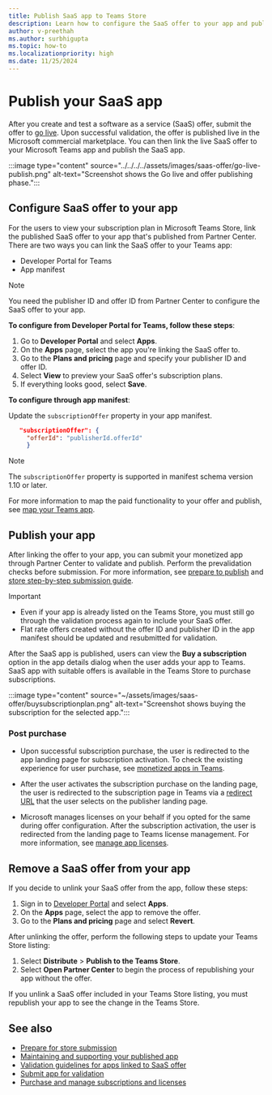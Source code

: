 ```yaml
---
title: Publish SaaS app to Teams Store
description: Learn how to configure the SaaS offer to your app and publish the app to the Microsoft Teams Store and how to remove a SaaS offer.
author: v-preethah
ms.author: surbhigupta
ms.topic: how-to
ms.localizationpriority: high
ms.date: 11/25/2024
---
```


# Publish your SaaS app

After you create and test a software as a service (SaaS) offer, submit the offer to [go live](/partner-center/marketplace/test-publish-saas-offer). Upon successful validation, the offer is published live in the Microsoft commercial marketplace. You can then link the live SaaS offer to your Microsoft Teams app and publish the SaaS app.

:::image type="content" source="../../../../assets/images/saas-offer/go-live-publish.png" alt-text="Screenshot shows the Go live and offer publishing phase.":::

## Configure SaaS offer to your app

For the users to view your subscription plan in Microsoft Teams Store, link the published SaaS offer to your app that's published from Partner Center. There are two ways you can link the SaaS offer to your Teams app:

* Developer Portal for Teams
* App manifest

> [!NOTE]
> You need the publisher ID and offer ID from Partner Center to configure the SaaS offer to your app.

**To configure from Developer Portal for Teams, follow these steps**:

1. Go to **Developer Portal** and select **Apps**.
1. On the **Apps** page, select the app you're linking the SaaS offer to.
1. Go to the **Plans and pricing** page and specify your publisher ID and offer ID.
1. Select **View** to preview your SaaS offer's subscription plans.
1. If everything looks good, select **Save**.

**To configure through app manifest**:

Update the `subscriptionOffer` property in your app manifest.

   ```json
      "subscriptionOffer": {
        "offerId": "publisherId.offerId"  
        }
   ```

> [!NOTE]
> The `subscriptionOffer` property is supported in manifest schema version 1.10 or later.

For more information to map the paid functionality to your offer and publish, see [map your Teams app](https://aka.ms/TMTG).

## Publish your app

After linking the offer to your app, you can submit your monetized app through Partner Center to validate and publish. Perform the prevalidation checks before submission. For more information, see [prepare to publish](/partner-center/marketplace-offers/checklist) and [store step-by-step submission guide](/partner-center/marketplace/add-in-submission-guide?toc=%2Fmicrosoftteams%2Fplatform%2Ftoc.json&bc=%2Fmicrosoftteams%2Fplatform%2Fbreadcrumb%2Ftoc.json).

> [!IMPORTANT]
>
> * Even if your app is already listed on the Teams Store, you must still go through the validation process again to include your SaaS offer.
> * Flat rate offers created without the offer ID and publisher ID in the app manifest should be updated and resubmitted for validation.

After the SaaS app is published, users can view the **Buy a subscription** option in the app details dialog when the user adds your app to Teams. SaaS app with suitable offers is available in the Teams Store to purchase subscriptions.

:::image type="content" source="~/assets/images/saas-offer/buysubscriptionplan.png" alt-text="Screenshot shows buying the subscription for the selected app.":::

### Post purchase

* Upon successful subscription purchase, the user is redirected to the app landing page for subscription activation. To check the existing experience for user purchase, see [monetized apps in Teams](https://aka.ms/TMTG).

* After the user activates the subscription purchase on the landing page, the user is redirected to the subscription page in Teams via a [redirect URL](https://teams.microsoft.com/_#/subscriptionManagement) that the user selects on the publisher landing page.

* Microsoft manages licenses on your behalf if you opted for the same during offer configuration. After the subscription activation, the user is redirected from the landing page to Teams license management. For more information, see [manage app licenses](end-user-purchase-experience.md#license-and-subscriptions-management-experience).

## Remove a SaaS offer from your app

If you decide to unlink your SaaS offer from the app, follow these steps:

1. Sign in to [Developer Portal](https://dev.teams.microsoft.com/) and select **Apps**.
1. On the **Apps** page, select the app to remove the offer.
1. Go to the **Plans and pricing** page and select **Revert**.

After unlinking the offer, perform the following steps to update your Teams Store listing:

1. Select **Distribute** > **Publish to the Teams Store**.
1. Select **Open Partner Center** to begin the process of republishing your app without the offer.

If you unlink a SaaS offer included in your Teams Store listing, you must republish your app to see the change in the Teams Store.

## See also

* [Prepare for store submission](submission-checklist.md)
* [Maintaining and supporting your published app](../post-publish/overview.md)
* [Validation guidelines for apps linked to SaaS offer](teams-store-validation-guidelines.md#apps-linked-to-saas-offer)
* [Submit app for validation](/office/dev/store/add-in-submission-guide)
* [Purchase and manage subscriptions and licenses](end-user-purchase-experience.md)
